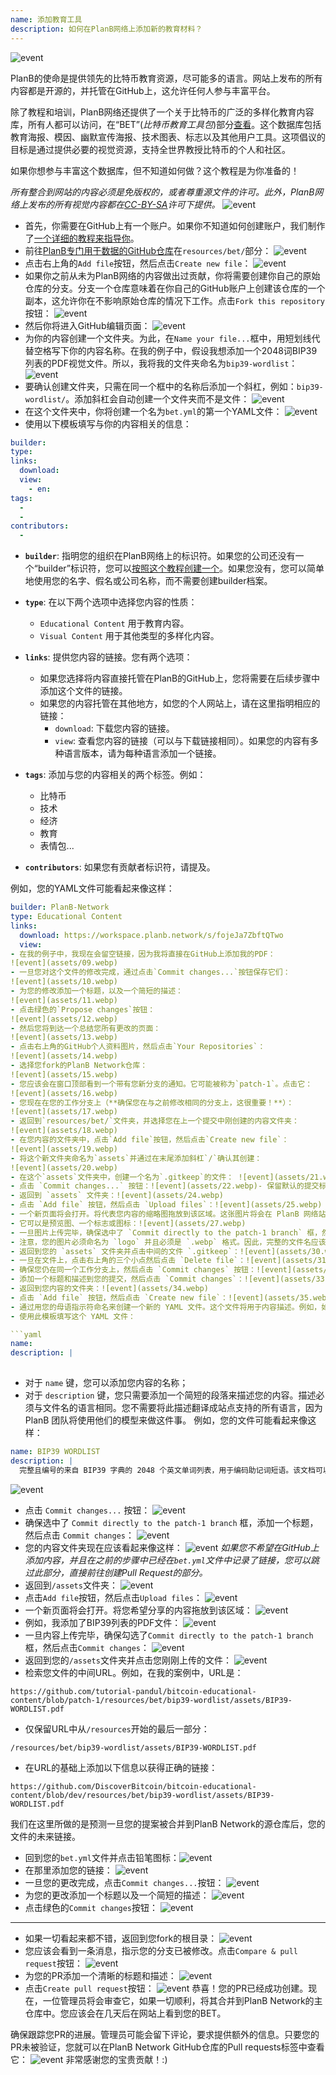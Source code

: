```yaml
---
name: 添加教育工具
description: 如何在PlanB网络上添加新的教育材料？
---
```

![event](assets/cover.webp)

PlanB的使命是提供领先的比特币教育资源，尽可能多的语言。网站上发布的所有内容都是开源的，并托管在GitHub上，这允许任何人参与丰富平台。

除了教程和培训，PlanB网络还提供了一个关于比特币的广泛的多样化教育内容库，所有人都可以访问，在“BET”(_比特币教育工具包_)部分[查看](https://planb.network/resources/bet)。这个数据库包括教育海报、模因、幽默宣传海报、技术图表、标志以及其他用户工具。这项倡议的目标是通过提供必要的视觉资源，支持全世界教授比特币的个人和社区。

如果你想参与丰富这个数据库，但不知道如何做？这个教程是为你准备的！

*所有整合到网站的内容必须是免版权的，或者尊重源文件的许可。此外，PlanB网络上发布的所有视觉内容都在[CC-BY-SA](https://creativecommons.org/licenses/by-sa/4.0/)许可下提供。*
![event](assets/01.webp)
- 首先，你需要在GitHub上有一个账户。如果你不知道如何创建账户，我们制作了[一个详细的教程来指导你](https://planb.network/tutorials/others/create-github-account)。
- 前往[PlanB专门用于数据的GitHub仓库](https://github.com/PlanB-Network/bitcoin-educational-content/tree/dev/resources/bet)在`resources/bet/`部分：
![event](assets/02.webp)
- 点击右上角的`Add file`按钮，然后点击`Create new file`：
![event](assets/03.webp)
- 如果你之前从未为PlanB网络的内容做出过贡献，你将需要创建你自己的原始仓库的分支。分支一个仓库意味着在你自己的GitHub账户上创建该仓库的一个副本，这允许你在不影响原始仓库的情况下工作。点击`Fork this repository`按钮：
![event](assets/04.webp)
- 然后你将进入GitHub编辑页面：
![event](assets/05.webp)
- 为你的内容创建一个文件夹。为此，在`Name your file...`框中，用短划线代替空格写下你的内容名称。在我的例子中，假设我想添加一个2048词BIP39列表的PDF视觉文件。所以，我将我的文件夹命名为`bip39-wordlist`： ![event](assets/06.webp)
- 要确认创建文件夹，只需在同一个框中的名称后添加一个斜杠，例如：`bip39-wordlist/`。添加斜杠会自动创建一个文件夹而不是文件：
![event](assets/07.webp)
- 在这个文件夹中，你将创建一个名为`bet.yml`的第一个YAML文件：
![event](assets/08.webp)
- 使用以下模板填写与你的内容相关的信息：

```yaml
builder: 
type: 
links:
  download: 
  view: 
    - en: 
tags:
  - 
  - 
contributors:
  - 
```
- **`builder`**: 指明您的组织在PlanB网络上的标识符。如果您的公司还没有一个“builder”标识符，您可以[按照这个教程创建一个](https://planb.network/tutorials/others/add-builder)。如果您没有，您可以简单地使用您的名字、假名或公司名称，而不需要创建builder档案。
- **`type`**: 在以下两个选项中选择您内容的性质：
	- `Educational Content` 用于教育内容。
	- `Visual Content` 用于其他类型的多样化内容。

- **`links`**: 提供您内容的链接。您有两个选项：
	- 如果您选择将内容直接托管在PlanB的GitHub上，您将需要在后续步骤中添加这个文件的链接。
	- 如果您的内容托管在其他地方，如您的个人网站上，请在这里指明相应的链接：
	    - `download`: 下载您内容的链接。
	    - `view`: 查看您内容的链接（可以与下载链接相同）。如果您的内容有多种语言版本，请为每种语言添加一个链接。

- **`tags`**: 添加与您的内容相关的两个标签。例如：
	- 比特币
	- 技术
	- 经济
	- 教育
	- 表情包...

- **`contributors`**: 如果您有贡献者标识符，请提及。

例如，您的YAML文件可能看起来像这样：

```yaml
builder: PlanB-Network
type: Educational Content
links:
  download: https://workspace.planb.network/s/fojeJa7ZbftQTwo
  view:
- 在我的例子中，我现在会留空链接，因为我将直接在GitHub上添加我的PDF：
![event](assets/09.webp)
- 一旦您对这个文件的修改完成，通过点击`Commit changes...`按钮保存它们：
![event](assets/10.webp)
- 为您的修改添加一个标题，以及一个简短的描述：
![event](assets/11.webp)
- 点击绿色的`Propose changes`按钮：
![event](assets/12.webp)
- 然后您将到达一个总结您所有更改的页面：
![event](assets/13.webp)
- 点击右上角的GitHub个人资料图片，然后点击`Your Repositories`：
![event](assets/14.webp)
- 选择您fork的PlanB Network仓库：
![event](assets/15.webp)
- 您应该会在窗口顶部看到一个带有您新分支的通知。它可能被称为`patch-1`。点击它：
![event](assets/16.webp)
- 您现在在您的工作分支上（**确保您在与之前修改相同的分支上，这很重要！**）：
![event](assets/17.webp)
- 返回到`resources/bet/`文件夹，并选择您在上一个提交中刚创建的内容文件夹：
![event](assets/18.webp)
- 在您内容的文件夹中，点击`Add file`按钮，然后点击`Create new file`：
![event](assets/19.webp)
- 将这个新文件夹命名为`assets`并通过在末尾添加斜杠`/`确认其创建：
![event](assets/20.webp)
- 在这个`assets`文件夹中，创建一个名为`.gitkeep`的文件： ![event](assets/21.webp)
- 点击 `Commit changes...` 按钮：![event](assets/22.webp)- 保留默认的提交标题，并确保选中了 `Commit directly to the patch-1 branch` 框，然后点击 `Commit changes`：![event](assets/23.webp)
- 返回到 `assets` 文件夹：![event](assets/24.webp)
- 点击 `Add file` 按钮，然后点击 `Upload files`：![event](assets/25.webp)
- 一个新页面将会打开。将代表您内容的缩略图拖放到该区域。这张图片将会在 PlanB 网络站点上显示：![event](assets/26.webp)
- 它可以是预览图、一个标志或图标：![event](assets/27.webp)
- 一旦图片上传完毕，确保选中了 `Commit directly to the patch-1 branch` 框，然后点击 `Commit changes`：![event](assets/28.webp)
- 注意，您的图片必须命名为 `logo` 并且必须是 `.webp` 格式。因此，完整的文件名应该是：`logo.webp`：![event](assets/29.webp)
- 返回到您的 `assets` 文件夹并点击中间的文件 `.gitkeep`：![event](assets/30.webp)
- 一旦在文件上，点击右上角的三个小点然后点击 `Delete file`：![event](assets/31.webp)
- 确保您仍在同一个工作分支上，然后点击 `Commit changes` 按钮：![event](assets/32.webp)
- 添加一个标题和描述到您的提交，然后点击 `Commit changes`：![event](assets/33.webp)
- 返回到您内容的文件夹：![event](assets/34.webp)
- 点击 `Add file` 按钮，然后点击 `Create new file`：![event](assets/35.webp)
- 通过用您的母语指示符命名来创建一个新的 YAML 文件。这个文件将用于内容描述。例如，如果我想用英语写我的描述，我会将这个文件命名为 `en.yml`：![event](assets/36.webp)
- 使用此模板填写这个 YAML 文件：

```yaml
name: 
description: |
  
```

- 对于 `name` 键，您可以添加您内容的名称；
- 对于 `description` 键，您只需要添加一个简短的段落来描述您的内容。描述必须与文件名的语言相同。您不需要将此描述翻译成站点支持的所有语言，因为 PlanB 团队将使用他们的模型来做这件事。
例如，您的文件可能看起来像这样：

```yaml
name: BIP39 WORDLIST
description: |
  完整且编号的来自 BIP39 字典的 2048 个英文单词列表，用于编码助记词短语。该文档可以打印在单页上。
```

![event](assets/37.webp)
- 点击 `Commit changes...` 按钮：
![event](assets/38.webp)
- 确保选中了 `Commit directly to the patch-1 branch` 框，添加一个标题，然后点击 `Commit changes`：
![event](assets/39.webp)
- 您的内容文件夹现在应该看起来像这样：
![event](assets/40.webp)
*如果您不希望在GitHub上添加内容，并且在之前的步骤中已经在`bet.yml`文件中记录了链接，您可以跳过此部分，直接前往创建Pull Request的部分。*
- 返回到`/assets`文件夹：
![event](assets/41.webp)
- 点击`Add file`按钮，然后点击`Upload files`：
![event](assets/42.webp)
- 一个新页面将会打开。将您希望分享的内容拖放到该区域：
![event](assets/43.webp)
- 例如，我添加了BIP39列表的PDF文件：
![event](assets/44.webp)
- 一旦内容上传完毕，确保勾选了`Commit directly to the patch-1 branch`框，然后点击`Commit changes`：
![event](assets/45.webp)
- 返回到您的`/assets`文件夹并点击您刚刚上传的文件：
![event](assets/46.webp)
- 检索您文件的中间URL。例如，在我的案例中，URL是：

```url
https://github.com/tutorial-pandul/bitcoin-educational-content/blob/patch-1/resources/bet/bip39-wordlist/assets/BIP39-WORDLIST.pdf
```

- 仅保留URL中从`/resources`开始的最后一部分：

```url
/resources/bet/bip39-wordlist/assets/BIP39-WORDLIST.pdf
```

- 在URL的基础上添加以下信息以获得正确的链接：

```url
https://github.com/DiscoverBitcoin/bitcoin-educational-content/blob/dev/resources/bet/bip39-wordlist/assets/BIP39-WORDLIST.pdf
```

我们在这里所做的是预测一旦您的提案被合并到PlanB Network的源仓库后，您的文件的未来链接。
- 回到您的`bet.yml`文件并点击铅笔图标：![event](assets/47.webp)
- 在那里添加您的链接：
![event](assets/48.webp)
- 一旦您的更改完成，点击`Commit changes...`按钮：
![event](assets/49.webp)
- 为您的更改添加一个标题以及一个简短的描述：
![event](assets/50.webp)
- 点击绿色的`Commit changes`按钮：
![event](assets/51.webp)

---

- 如果一切看起来都不错，返回到您fork的根目录：
![event](assets/52.webp)
- 您应该会看到一条消息，指示您的分支已被修改。点击`Compare & pull request`按钮：
![event](assets/53.webp)
- 为您的PR添加一个清晰的标题和描述：
![event](assets/54.webp)
- 点击`Create pull request`按钮：
![event](assets/55.webp)
恭喜！您的PR已经成功创建。现在，一位管理员将会审查它，如果一切顺利，将其合并到PlanB Network的主仓库中。您应该会在几天后在网站上看到您的BET。

确保跟踪您PR的进展。管理员可能会留下评论，要求提供额外的信息。只要您的PR未被验证，您就可以在PlanB Network GitHub仓库的Pull requests标签中查看它：
![event](assets/56.webp)
非常感谢您的宝贵贡献！:)
